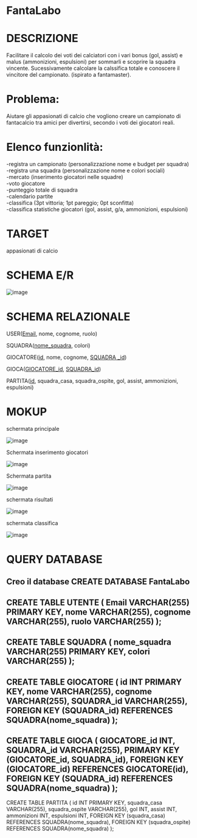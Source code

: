 # FantaLabo
# DESCRIZIONE 
Facilitare il calcolo dei voti dei calciatori con i vari bonus (gol, assist) e malus (ammonizioni, espulsioni) per sommarli e scoprire la squadra vincente. Sucessivamente calcolare la calssifica totale e conoscere il vincitore del campionato.  (ispirato a fantamaster).
# Problema:  
Aiutare gli appasionati di calcio che vogliono creare un campionato di fantacalcio tra amici per divertirsi, secondo i voti dei giocatori reali.
# Elenco funzionlità:  
-registra un campionato (personalizzazione nome e budget per squadra)  
-registra una squadra (personalizzazione nome e colori sociali)  
-mercato (inserimento giocatori nelle squadre)  
-voto giocatore  
-punteggio totale di squadra  
-calendario partite  
-classifica (3pt vittoria; 1pt pareggio; 0pt sconfitta)  
-classifica statistiche giocatori (gol, assist, g/a, ammonizioni, espulsioni)
# TARGET
appasionati di calcio
# SCHEMA E/R
![image](https://github.com/SamueleLabollita/FantaLabo/assets/101709291/17b66a8c-aafb-4257-ad04-3a6f6f39463b)

# SCHEMA RELAZIONALE
USER(<ins>Email</ins>, nome, cognome, ruolo)

SQUADRA(<ins>nome_squadra</ins>, colori)

GIOCATORE(<ins>id</ins>, nome, cognome, <ins>SQUADRA _id</ins>)

GIOCA(<ins>GIOCATORE_id</ins>, <ins>SQUADRA_id</ins>)

PARTITA(<ins>id</ins>, squadra_casa, squadra_ospite, gol, assist, ammonizioni, espulsioni)


# MOKUP
schermata principale

![image](https://github.com/SamueleLabollita/FantaLabo/assets/101709291/99130e94-0e9b-4d41-8633-e6ffac0cec5f)

Schermata inserimento giocatori

![image](https://github.com/SamueleLabollita/FantaLabo/assets/101709291/0cb1fe5d-6ac2-4418-a4c4-90d985c32e24)

Schermata partita

![image](https://github.com/SamueleLabollita/FantaLabo/assets/101709291/5baf6509-ff00-42c0-a8ba-5a846f2c266f)

schermata risultati

![image](https://github.com/SamueleLabollita/FantaLabo/assets/101709291/35f127c4-3878-4c75-bc10-6877032b97cc)

schermata classifica

![image](https://github.com/SamueleLabollita/FantaLabo/assets/101709291/62d6b637-6782-4d46-8b20-6b8fe6f903bb)

# QUERY DATABASE
Creo il database
CREATE DATABASE FantaLabo
---------------------------
CREATE TABLE UTENTE (
    Email VARCHAR(255) PRIMARY KEY,
    nome VARCHAR(255),
    cognome VARCHAR(255),
    ruolo VARCHAR(255)
);
---------------------------
CREATE TABLE SQUADRA (
    nome_squadra VARCHAR(255) PRIMARY KEY,
    colori VARCHAR(255)
);
---------------------------
CREATE TABLE GIOCATORE (
    id INT PRIMARY KEY,
    nome VARCHAR(255),
    cognome VARCHAR(255),
    SQUADRA_id VARCHAR(255),
    FOREIGN KEY (SQUADRA_id) REFERENCES SQUADRA(nome_squadra)
);
---------------------------
CREATE TABLE GIOCA (
    GIOCATORE_id INT,
    SQUADRA_id VARCHAR(255),
    PRIMARY KEY (GIOCATORE_id, SQUADRA_id),
    FOREIGN KEY (GIOCATORE_id) REFERENCES GIOCATORE(id),
    FOREIGN KEY (SQUADRA_id) REFERENCES SQUADRA(nome_squadra)
);
---------------------------
CREATE TABLE PARTITA (
    id INT PRIMARY KEY,
    squadra_casa VARCHAR(255),
    squadra_ospite VARCHAR(255),
    gol INT,
    assist INT,
    ammonizioni INT,
    espulsioni INT,
    FOREIGN KEY (squadra_casa) REFERENCES SQUADRA(nome_squadra),
    FOREIGN KEY (squadra_ospite) REFERENCES SQUADRA(nome_squadra)
);
